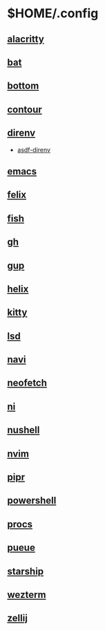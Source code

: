# $HOME/.config

## [alacritty](https://github.com/alacritty/alacritty)

## [bat](https://github.com/sharkdp/bat)

## [bottom](https://github.com/ClementTsang/bottom)

## [contour](https://github.com/contour-terminal/contour)

## [direnv](https://github.com/direnv/direnv)

- [asdf-direnv](https://github.com/asdf-community/asdf-direnv)

## [emacs](https://www.gnu.org/software/emacs/)

## [felix](https://github.com/kyoheiu/felix)

## [fish](https://github.com/fish-shell/fish-shell)

## [gh](https://github.com/cli/cli)

## [gup](https://github.com/nao1215/gup)

## [helix](https://github.com/helix-editor/helix)

## [kitty](https://github.com/kovidgoyal/kitty)

## [lsd](https://github.com/lsd-rs/lsd)

## [navi](https://github.com/denisidoro/navi)

## [neofetch](https://github.com/dylanaraps/neofetch)

## [ni](https://github.com/antfu/ni)

## [nushell](https://github.com/nushell/nushell)

## [nvim](https://github.com/neovim/neovim)

## [pipr](https://github.com/elkowar/pipr)

## [powershell](https://github.com/PowerShell/PowerShell)

## [procs](https://github.com/dalance/procs)

## [pueue](https://github.com/Nukesor/pueue)

## [starship](https://github.com/starship/starship)

## [wezterm](https://github.com/wez/wezterm)

## [zellij](https://github.com/zellij-org/zellij)

